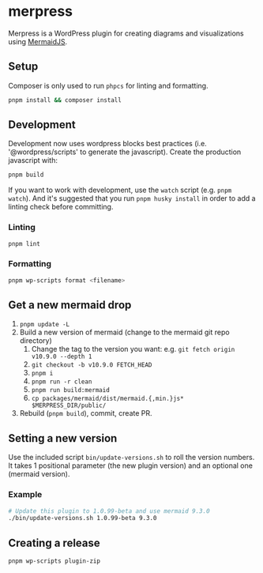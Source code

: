 # merpress

Merpress is a WordPress plugin for creating diagrams and visualizations using
[MermaidJS](https://mermaid.js.org).

## Setup

Composer is only used to run `phpcs` for linting and formatting.

```sh
pnpm install && composer install
```

## Development

Development now uses wordpress blocks best practices (i.e. '@wordpress/scripts'
to generate the javascript).  Create the production javascript with:

```sh
pnpm build
```

If you want to work with development, use the `watch` script (e.g. `pnpm
watch`). And it's suggested that you run `pnpm husky install` in order to add a
linting check before committing.

### Linting

```sh
pnpm lint
```

### Formatting

```sh
pnpm wp-scripts format <filename>
```

## Get a new mermaid drop

   1. `pnpm update -L`
   2. Build a new version of mermaid (change to the mermaid git repo directory)
      1. Change the tag to the version you want: e.g. `git fetch origin v10.9.0 --depth 1`
      2. `git checkout -b v10.9.0 FETCH_HEAD`
      3. `pnpm i`
      4. `pnpm run -r clean`
      5. `pnpm run build:mermaid`
      6. `cp packages/mermaid/dist/mermaid.{,min.}js* $MERPRESS_DIR/public/`
   3. Rebuild (`pnpm build`), commit, create PR.

## Setting a new version

Use the included script `bin/update-versions.sh` to roll the version numbers. It
takes 1 positional parameter (the new plugin version) and an optional one
(mermaid version).

### Example

```sh
# Update this plugin to 1.0.99-beta and use mermaid 9.3.0
./bin/update-versions.sh 1.0.99-beta 9.3.0
```

## Creating a release

```sh
pnpm wp-scripts plugin-zip
```
